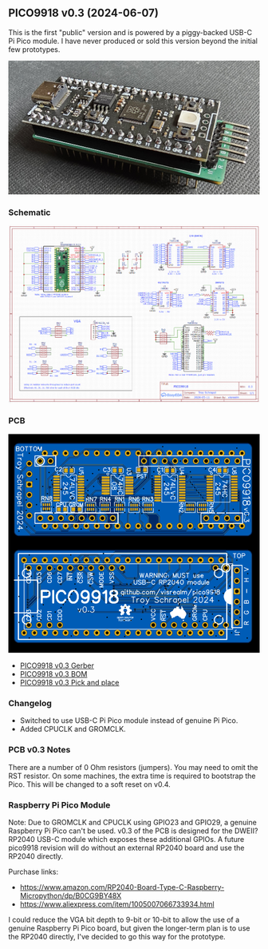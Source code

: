 ## PICO9918 v0.3 (2024-06-07)

This is the first "public" version and is powered by a piggy-backed USB-C Pi Pico module. I have never produced or sold this version beyond the initial few prototypes.

<p align="left"><img src="../../img/pico9918_v0_3_sm.jpg" alt="PICO9918 v0.3" width="720px"></p>


### Schematic

<p align="left"><img src="pico9918_v0_3_schematic.png" alt="PICO9918 v0.3 Schematic" width="720px"></p>


### PCB

<p align="left"><img src="pico9918_v0_3_pcb.png" alt="PICO9918 v0.3 PCB" width="720px"></p>

* [PICO9918 v0.3 Gerber](pico9918_v0_3_gerber.zip)
* [PICO9918 v0.3 BOM](pico9918_v0_3_bom.xlsx)
* [PICO9918 v0.3 Pick and place](pico9918_v0_3_picknplace.csv)

### Changelog
- Switched to use USB-C Pi Pico module instead of genuine Pi Pico.
- Added CPUCLK and GROMCLK.

### PCB v0.3 Notes

There are a number of 0 Ohm resistors (jumpers). You may need to omit the RST resistor. On some machines, the extra time is required to bootstrap the Pico. This will be changed to a soft reset on v0.4.

### Raspberry Pi Pico Module

Note: Due to GROMCLK and CPUCLK using GPIO23 and GPIO29, a genuine Raspberry Pi Pico can't be used. v0.3 of the PCB is designed for the DWEII? RP2040 USB-C module which exposes these additional GPIOs. A future pico9918 revision will do without an external RP2040 board and use the RP2040 directly.

Purchase links:
 * https://www.amazon.com/RP2040-Board-Type-C-Raspberry-Micropython/dp/B0CG9BY48X
 * https://www.aliexpress.com/item/1005007066733934.html

I could reduce the VGA bit depth to 9-bit or 10-bit to allow the use of a genuine Raspberry Pi Pico board, but given the longer-term plan is to use the RP2040 directly, I've decided to go this way for the prototype.
